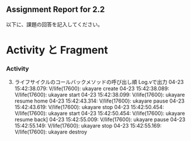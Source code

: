 Assignment Report for 2.2
------

以下に、課題の回答を記入してください。

Activity と Fragment
======

### Activity

3. ライフサイクルのコールバックメソッドの呼び出し順
Log.vで出力
04-23 15:42:38.079: V/life(17600): ukayare create
04-23 15:42:38.089: V/life(17600): ukayare start
04-23 15:42:38.099: V/life(17600): ukayare resume
home
04-23 15:42:43.314: V/life(17600): ukayare pause
04-23 15:42:43.619: V/life(17600): ukayare stop
04-23 15:42:50.454: V/life(17600): ukayare start
04-23 15:42:50.454: V/life(17600): ukayare resume
back]
04-23 15:42:55.009: V/life(17600): ukayare pause
04-23 15:42:55.149: V/life(17600): ukayare stop
04-23 15:42:55.169: V/life(17600): ukayare destroy

